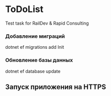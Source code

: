 # ToDoList
Test task for RailDev &amp; Rapid Consulting


### Добавление миграций
dotnet ef migrations add Init

### Обновление базы данных
dotnet ef database update

## Запуск приложения на HTTPS
